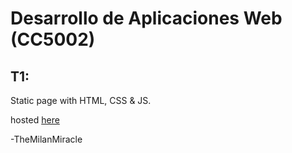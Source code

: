 # Desarrollo de Aplicaciones Web (CC5002)

## T1:

Static page with HTML, CSS & JS.

hosted [here](https://themilanmiracle.github.io/desarrollo-de-aplicaciones-web-2024-1/tarea1/html/)




-TheMilanMiracle
